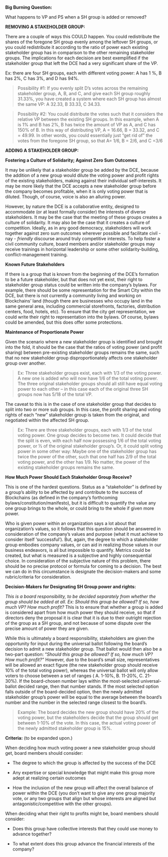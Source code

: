 **Big Burning Question:**

What happens to VP and PS when a SH group is added or removed?

**REMOVING A STAKEHOLDER GROUP:**

There are a couple of ways this COULD happen. You could redistribute the shares
of the foregone SH group evenly among the leftover SH groups, or you could
redistribute it according to the ratio of power each existing stakeholder group
has in comparison to the other remaining stakeholder groups. The implications
for each decision are best exemplified if the stakeholder group that left the
DCE had a very significant share of the VP.

Ex: there are four SH groups, each with different voting power: A has 1 %, B has
2%, C has 3%, and D has 94%.

>   Possibility \#1: If you evenly split D’s votes across the remaining
>   stakeholder group, A, B, and C, and give each SH group roughly 31.33%, you
>   have created a system where each SH group has almost the same VP: A 32.33, B
>   33.33, C 34.33.

>   Possibility \#2: You could distribute the votes such that it considers the
>   relative VP between the existing SH groups. In this example, when A is 1%
>   and B has 2%, B has twice the amount of VP as A, and C has 150% of B. In
>   this way of distributing VP, A = 16.66, B = 33.32, and C = 49.99. In other
>   words, you could essentially just “get rid of” the votes from the foregone
>   SH group, so that A= 1/6, B = 2/6, and C =3/6

**ADDING A STAKEHOLDER GROUP:**

**Fostering a Culture of Solidarity; Against Zero Sum Outcomes**

It may be unlikely that a stakeholder group be added by the DCE, because the
addition of a new group would dilute the voting power and profit rights of the
existing stakeholders, making against their individual self-interests. It may be
more likely that the DCE accepts a new stakeholder group before the company
becomes profitable, when it is only voting power that is diluted. Though, of
course, voice is also an alluring power.

However, by nature the DCE is a collaborative entity, designed to accommodate
(or at least formally consider) the interests of diverse stakeholders. It may be
the case that the meeting of these groups creates a culture of solidarity. It
may also be the case that it creates a culture of competition. Ideally, as in
any good democracy, stakeholders will work together against zero sum outcomes
wherever possible and facilitate civil - nay - *friendly* discourse around truly
competitive interests. To help foster a civil community culture, board members
and/or stakeholder groups may receive trainings in horizontal leadership or some
other solidarity-building, conflict-management training.

**Known Future Stakeholders**

If there is a group that is known from the beginning of the DCE’s formation to
be a future stakeholder, but that does not yet exist, their right to stakeholder
group status could be written into the company’s bylaws. For example, there
should be some representation for the Smart City within the DCE, but there is
not currently a community living and working on Blockchains’ land (though there
are businesses who occupy land in the same general area, including commercial
storefronts, factories, distribution centers, food, hotels, etc). To ensure that
the city get representation, we could write their right to representation into
the bylaws. Of course, bylaws could be amended, but this does offer some
protections.

**Maintenance of Proportionate Power**

Given the scenario where a new stakeholder group is identified and brought into
the fold, it should be the case that the ratios of voting power (and profit
sharing) between pre-existing stakeholder groups remains the same, such that no
new stakeholder group disproportionately affects one stakeholder group over
another.

>   Ex: Three stakeholder groups exist, each with 1/3 of the voting power. A new
>   one is added who will now have 1/6 of the total voting power. The three
>   original stakeholder groups should all still have equal voting power to each
>   other – in this case each of the original three SH groups now has 5/18 of
>   the total VP.

The caveat to this is in the case of one stakeholder group that decides to split
into two or more sub groups. In this case, the profit sharing and voting rights
of each “new” stakeholder group is taken from the original, and negotiated
within the affected SH group.

>   Ex: There are three stakeholder groups, each with 1/3 of the total voting
>   power. One group decides to become two. It could decide that the split is
>   even, with each half now possessing 1/6 of the total voting power, or ½ of
>   the original stakeholder group’s. Or, it could split voting power in some
>   other way: Maybe one of the stakeholder group has twice the power of the
>   other, such that one half has 2/9 of the total voting power, and the other
>   has 1/9. No matter, the power of the existing stakeholder groups remains the
>   same.

**How Much Power Should Each Stakeholder Group Receive?**

This is one of the hardest questions. Status as a “stakeholder” is defined by a
group’s ability to be affected by and contribute to the success of Blockchains
(as defined in the company’s forthcoming bylaws/constitution/manifesto), but it
is difficult to quantify the value any one group brings to the whole, or could
bring to the whole if given more power.

Who is given power within an organization says a lot about that organization’s
values, so it follows that this question should be answered in consideration of
the company’s values and purpose (what it must achieve to consider itself
‘successful’). But, again, the degree to which a stakeholder group embodies
company values, or can aid in realizing those values in our business endeavors,
is all but impossible to quantify. Metrics could be created, but what is
measured is a subjective and highly consequential choice. In consideration of
the subjective nature of this problem, there should be no precise protocol or
formula for coming to a decision. The best we can do in this circumstance is
designate the decision-makers and some rubric/criteria for consideration.

**Decision-Makers for Designating SH Group power and rights:**

*This is a board responsibility, to be decided separately from whether the group
should be added at all. Ex: Should this group be allowed? If so, how much VP?
How much profit?* This is to ensure that whether a group is added is considered
apart from how much power they should receive, so that if directors deny the
proposal it is clear that it is due to their outright rejection of the group as
a SH group, and not because of some dispute over the precise amount of power
they are given.

While this is ultimately a board responsibility, stakeholders are given the
opportunity for input during the universal ballot following the board’s decision
to admit a new stakeholder group. That ballot would then also be a two-part
question: “*Should this group be allowed? If so, how much VP? How much profit?”*
However, due to the board’s small size, representatives will be allowed an exact
figure (the new stakeholder group should receive 10% of the total voting power),
whereas the universal ballot will only allow voters to choose between a set of
ranges ( A. 1-10%, B. 11-20%, C. 21-30%). If the board-chosen number lays within
the most-selected universal-ballot decided range, then that number stands. If
the most selected option falls outside of the board-decided option, then the
newly admitted stakeholder group’s power will be equal to the average between
the board’s number and the number in the selected range closest to the board’s.

>   Example: The board decides the new group should have 20% of the voting
>   power, but the stakeholders decide that the group should get between 1-10%
>   of the vote. In this case, the actual voting power of the newly admitted
>   stakeholder group is 15%.

**Criteria:** (to be expanded upon.)

When deciding how much voting power a new stakeholder group should get, board
members should consider:

-   The degree to which the group is affected by the success of the DCE

-   Any expertise or special knowledge that might make this group more adept at
    realizing certain outcomes

-   How the inclusion of the new group will affect the overall balance of power
    within the DCE (you don’t want to give any one group majority vote, or any
    two groups that align but whose interests are aligned but
    antagonistic/competitive with the other groups).

When deciding what their right to profits might be, board members should
consider:

-   Does this group have collective interests that they could use money to
    advance together?

-   To what extent does this group advance the financial interests of the
    company?
